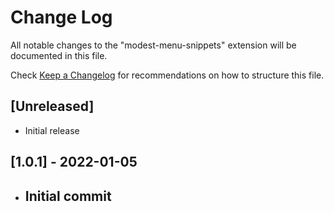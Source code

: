 # Change Log

All notable changes to the "modest-menu-snippets" extension will be documented in this file.

Check [Keep a Changelog](http://keepachangelog.com/) for recommendations on how to structure this file.

## [Unreleased]

- Initial release

## [1.0.1] - 2022-01-05

- Initial commit
    - 